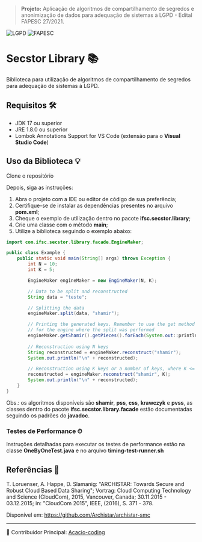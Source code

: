> **Projeto:** Aplicação de algoritmos de compartilhamento de segredos e anonimização de dados para adequação de sistemas à LGPD - Edital FAPESC 27/2021.

![LGPD](https://img.shields.io/badge/-LGPD-blue)
![FAPESC](https://img.shields.io/badge/Edital-FAPESC%2027%2F2021-green)

# Secstor Library 📚

Biblioteca para utilização de algoritmos de compartilhamento de segredos para adequação de sistemas à LGPD.

## Requisitos 🛠

- JDK 17 ou superior
- JRE 1.8.0 ou superior
- Lombok Annotations Support for VS Code (extensão para o **Visual Studio Code**)

## Uso da Biblioteca 💡

Clone o repositório

Depois, siga as instruções:

1. Abra o projeto com a IDE ou editor de código de sua preferência;
2. Certifique-se de instalar as dependências presentes no arquivo **pom.xml**;
3. Cheque o exemplo de utilização dentro no pacote **ifsc.secstor.library**;
4. Crie uma classe com o método **main**;
5. Utilize a biblioteca seguindo o exemplo abaixo:

```java
import com.ifsc.secstor.library.facade.EngineMaker;

public class Example {
    public static void main(String[] args) throws Exception {
        int N = 10;
        int K = 5;

        EngineMaker engineMaker = new EngineMaker(N, K);

        // Data to be split and reconstructed
        String data = "teste";

        // Splitting the data
        engineMaker.split(data, "shamir");

        // Printing the generated keys. Remember to use the get method 
        // for the engine where the split was performed
        engineMaker.getShamir().getPieces().forEach(System.out::println);
        
        // Reconstruction using N keys
        String reconstructed = engineMaker.reconstruct("shamir");
        System.out.println("\n" + reconstructed);

        // Reconstruction using K keys or a number of keys, where K <= number of keys <= N
        reconstructed = engineMaker.reconstruct("shamir", K);
        System.out.println("\n" + reconstructed);
    }
}
```

Obs.: os algoritmos disponíveis são **shamir**, **pss**, **css**, **krawczyk** e **pvss**, as classes dentro do pacote **ifsc.secstor.library.facade** estão documentadas seguindo os padrões do **javadoc**.

### Testes de Performance ⏱

Instruções detalhadas para executar os testes de performance estão na classe **OneByOneTest.java** e no arquivo **timing-test-runner.sh**

## Referências 📖

T. Loruenser, A. Happe, D. Slamanig: "ARCHISTAR: Towards Secure and Robust Cloud Based Data Sharing"; Vortrag: Cloud Computing Technology and Science (CloudCom), 2015, Vancouver, Canada; 30.11.2015 - 03.12.2015; in: "CloudCom 2015", IEEE, (2016), S. 371 - 378.

Disponível em: <https://github.com/Archistar/archistar-smc>

---

👤 Contribuidor Principal: [Acacio-coding](https://github.com/Acacio-coding/Secstor-library)

